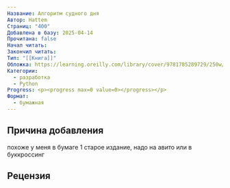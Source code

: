 ```yaml
---
Название: Алгоритм судного дня
Автор: Hattem
Страниц: "400"
Добавлена в базу: 2025-04-14
Прочитана: false
Начал читать: 
Закончил читать: 
Тип: "[[Книга]]"
Обложка: https://learning.oreilly.com/library/cover/9781785289729/250w/
Категории:
  - разработка
  - Python
Progress: <p><progress max=0 value=0></progress></p>
Формат:
  - бумажная
---
```

## Причина добавления

похоже у меня в бумаге 1 старое издание, надо на авито или в буккроссинг

## Рецензия

